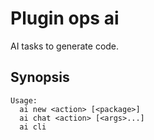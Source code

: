 # Plugin ops ai

AI tasks to generate code.

## Synopsis

```text
Usage:
  ai new <action> [<package>]
  ai chat <action> [<args>...]
  ai cli
```


